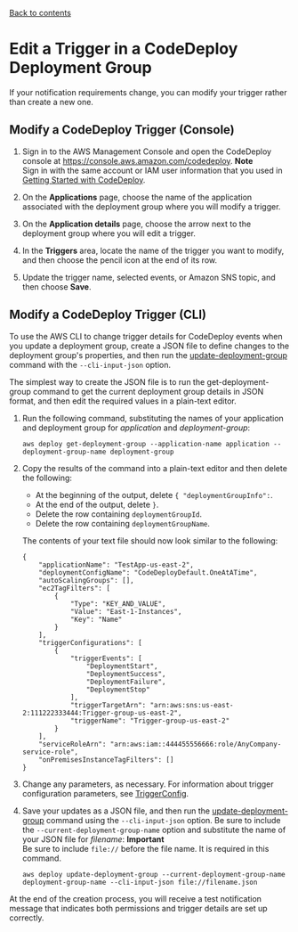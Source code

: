 [Back to contents](index.md)

# Edit a Trigger in a CodeDeploy Deployment Group<a name="monitoring-sns-event-notifications-edit-trigger"></a>

If your notification requirements change, you can modify your trigger rather than create a new one\.

## Modify a CodeDeploy Trigger \(Console\)<a name="monitoring-sns-event-notifications-edit-trigger-console"></a>

1. Sign in to the AWS Management Console and open the CodeDeploy console at [https://console\.aws\.amazon\.com/codedeploy](https://console.aws.amazon.com/codedeploy)\.
**Note**  
Sign in with the same account or IAM user information that you used in [Getting Started with CodeDeploy](getting-started-codedeploy.md)\.

1. On the **Applications** page, choose the name of the application associated with the deployment group where you will modify a trigger\.

1. On the **Application details** page, choose the arrow next to the deployment group where you will edit a trigger\.

1. In the **Triggers** area, locate the name of the trigger you want to modify, and then choose the pencil icon at the end of its row\.

1. Update the trigger name, selected events, or Amazon SNS topic, and then choose **Save**\.

## Modify a CodeDeploy Trigger \(CLI\)<a name="monitoring-sns-event-notifications-edit-trigger-cli"></a>

 To use the AWS CLI to change trigger details for CodeDeploy events when you update a deployment group, create a JSON file to define changes to the deployment group's properties, and then run the [update\-deployment\-group](https://docs.aws.amazon.com/cli/latest/reference/deploy/update-deployment-group.html) command with the `--cli-input-json` option\. 

The simplest way to create the JSON file is to run the get\-deployment\-group command to get the current deployment group details in JSON format, and then edit the required values in a plain\-text editor\.

1. Run the following command, substituting the names of your application and deployment group for *application* and *deployment\-group*:

   ```
   aws deploy get-deployment-group --application-name application --deployment-group-name deployment-group
   ```

1. Copy the results of the command into a plain\-text editor and then delete the following:
   + At the beginning of the output, delete `{ "deploymentGroupInfo":`\. 
   + At the end of the output, delete `}`\. 
   + Delete the row containing `deploymentGroupId`\.
   + Delete the row containing `deploymentGroupName`\.

   The contents of your text file should now look similar to the following:

   ```
   {
       "applicationName": "TestApp-us-east-2",
       "deploymentConfigName": "CodeDeployDefault.OneAtATime",
       "autoScalingGroups": [],
       "ec2TagFilters": [
           {
               "Type": "KEY_AND_VALUE",
               "Value": "East-1-Instances",
               "Key": "Name"
           }
       ],
       "triggerConfigurations": [
           {
               "triggerEvents": [
                   "DeploymentStart",
                   "DeploymentSuccess",
                   "DeploymentFailure",
                   "DeploymentStop"
               ],
               "triggerTargetArn": "arn:aws:sns:us-east-2:111222333444:Trigger-group-us-east-2",
               "triggerName": "Trigger-group-us-east-2"
           }
       ],
       "serviceRoleArn": "arn:aws:iam::444455556666:role/AnyCompany-service-role",
       "onPremisesInstanceTagFilters": []
   }
   ```

1. Change any parameters, as necessary\. For information about trigger configuration parameters, see [TriggerConfig](https://docs.aws.amazon.com/codedeploy/latest/APIReference/API_TriggerConfig.html)\.

1. Save your updates as a JSON file, and then run the [update\-deployment\-group](https://docs.aws.amazon.com/cli/latest/reference/deploy/update-deployment-group.html) command using the `--cli-input-json` option\. Be sure to include the `--current-deployment-group-name` option and substitute the name of your JSON file for *filename*: 
**Important**  
Be sure to include `file://` before the file name\. It is required in this command\.

   ```
   aws deploy update-deployment-group --current-deployment-group-name deployment-group-name --cli-input-json file://filename.json
   ```

At the end of the creation process, you will receive a test notification message that indicates both permissions and trigger details are set up correctly\.